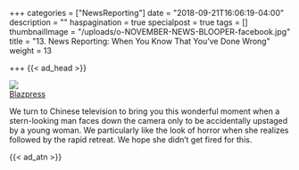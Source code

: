 +++
categories = ["NewsReporting"]
date = "2018-09-21T16:06:19-04:00"
description = ""
haspagination = true
specialpost = true
tags = []
thumbnailImage = "/uploads/o-NOVEMBER-NEWS-BLOOPER-facebook.jpg"
title = "13. News Reporting: When You Know That You’ve Done Wrong"
weight = 13

+++
{{< ad_head >}}

![](http://fb.americancolumn.com/wp-content/uploads/2018/02/funny-live-tv-moments-3.gif)  
[Blazpress](https://blazepress.com/2015/01/23-gifs-prove-just-funny-live-tv-can/)  

We turn to Chinese television to bring you this wonderful moment when a stern-looking man faces down the camera only to be accidentally upstaged by a young woman. We particularly like the look of horror when she realizes followed by the rapid retreat. We hope she didn’t get fired for this.

{{< ad_atn >}}

